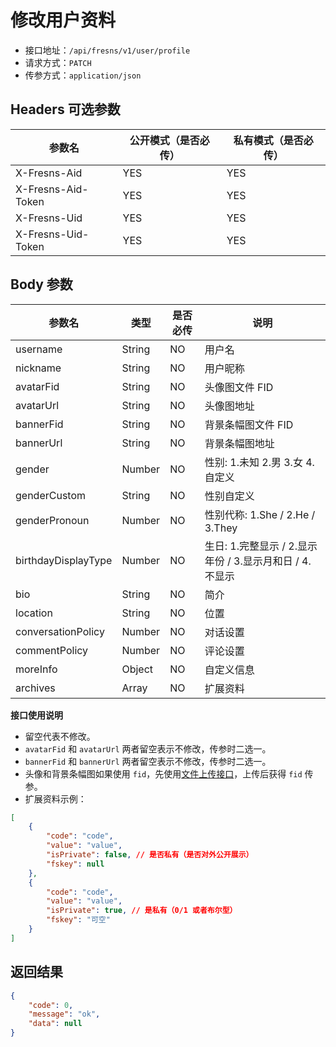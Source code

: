# 修改用户资料

- 接口地址：`/api/fresns/v1/user/profile`
- 请求方式：`PATCH`
- 传参方式：`application/json`

## Headers 可选参数

| 参数名 | 公开模式（是否必传） | 私有模式（是否必传） |
| --- | --- | --- |
| X-Fresns-Aid | YES | YES |
| X-Fresns-Aid-Token | YES | YES |
| X-Fresns-Uid | YES | YES |
| X-Fresns-Uid-Token | YES | YES |

## Body 参数

| 参数名 | 类型 | 是否必传 | 说明 |
| --- | --- | --- | --- |
| username | String | NO | 用户名 |
| nickname | String | NO | 用户昵称 |
| avatarFid | String | NO | 头像图文件 FID |
| avatarUrl | String | NO | 头像图地址 |
| bannerFid | String | NO | 背景条幅图文件 FID |
| bannerUrl | String | NO | 背景条幅图地址 |
| gender | Number | NO | 性别: 1.未知 2.男 3.女 4.自定义 |
| genderCustom | String | NO | 性别自定义 |
| genderPronoun | Number | NO | 性别代称: 1.She / 2.He / 3.They |
| birthdayDisplayType | Number | NO | 生日: 1.完整显示 / 2.显示年份 / 3.显示月和日 / 4.不显示 |
| bio | String | NO | 简介 |
| location | String | NO | 位置 |
| conversationPolicy | Number | NO | 对话设置 |
| commentPolicy | Number | NO | 评论设置 |
| moreInfo | Object | NO | 自定义信息 |
| archives | Array | NO | 扩展资料 |

**接口使用说明**

- 留空代表不修改。
- `avatarFid` 和 `avatarUrl` 两者留空表示不修改，传参时二选一。
- `bannerFid` 和 `bannerUrl` 两者留空表示不修改，传参时二选一。
- 头像和背景条幅图如果使用 `fid`，先使用[文件上传接口](../common/file-upload.md)，上传后获得 `fid` 传参。
- 扩展资料示例：

```json
[
    {
        "code": "code",
        "value": "value",
        "isPrivate": false, // 是否私有（是否对外公开展示）
        "fskey": null
    },
    {
        "code": "code",
        "value": "value",
        "isPrivate": true, // 是私有（0/1 或者布尔型）
        "fskey": "可空"
    }
]
```

## 返回结果

```json
{
    "code": 0,
    "message": "ok",
    "data": null
}
```
